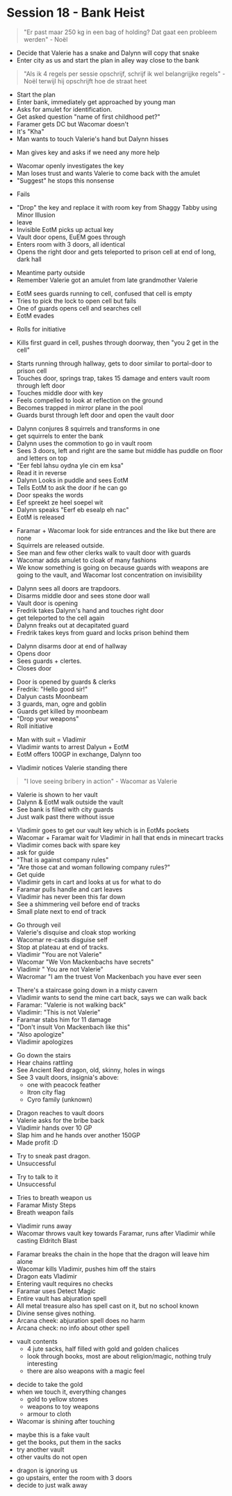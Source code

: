 # Session 18 - Bank Heist

> "Er past maar 250 kg in een bag of holding? Dat gaat een probleem werden" - Noël

- Decide that Valerie has a snake and Dalynn will copy that snake
- Enter city as us and start the plan in alley way close to the bank

> "Als ik 4 regels per sessie opschrijf, schrijf ik wel belangrijjke regels" - Noël terwijl hij opschrijft hoe de straat heet

- Start the plan
- Enter bank, immediately get approached by young man
- Asks for amulet for identification.
- Get asked question "name of first childhood pet?"
- Faramer gets DC but Wacomar doesn't
- It's "Kha"
- Man wants to touch Valerie's hand but Dalynn hisses

+ Man gives key and asks if we need any more help

- Wacomar openly investigates the key
- Man loses trust and wants Valerie to come back with the amulet
- "Suggest" he stops this nonsense

+ Fails

- "Drop" the key and replace it with room key from Shaggy Tabby using Minor Illusion
- leave
- Invisible EotM picks up actual key
- Vault door opens, EuEM goes through
- Enters room with 3 doors, all identical
- Opens the right door and gets teleported to prison cell at end of long, dark hall

+ Meantime party outside
+ Remember Valerie got an amulet from late grandmother Valerie

- EotM sees guards running to cell, confused that cell is empty
- Tries to pick the lock to open cell but fails
- One of guards opens cell and searches cell
- EotM evades

+ Rolls for initiative

- Kills first guard in cell, pushes through doorway, then "you 2 get in the cell"

+ Starts running through hallway, gets to door similar to portal-door to prison cell
+ Touches door, springs trap, takes 15 damage and enters vault room through left door
+ Touches middle door with key
+ Feels compelled to look at reflection on the ground
+ Becomes trapped in mirror plane in the pool
+ Guards burst through left door and open the vault door

- Dalynn conjures 8 squirrels and transforms in one
- get squirrels to enter the bank
- Dalynn uses the commotion to go in vault room
- Sees 3 doors, left and right are the same but middle has puddle on floor and letters on top
- "Eer febl lahsu oydna yle cin em ksa"
- Read it in reverse
- Dalynn Looks in puddle and sees EotM
- Tells EotM to ask the door if he can go
- Door speaks the words
- Eef spreekt ze heel soepel wit
- Dalynn speaks "Eerf eb esealp eh nac"
- EotM is released

+ Faramar + Wacomar look for side entrances and the like but there are none
+ Squirrels are released outside.
+ See man and few other clerks walk to vault door with guards
+ Wacomar adds amulet to cloak of many fashions
+ We know something is going on because guards with weapons are going to the vault, and Wacomar lost concentration on invisibility

- Dalynn sees all doors are trapdoors.
- Disarms middle door and sees stone door wall
- Vault door is opening
- Fredrik takes Dalynn's hand and touches right door
- get teleported to the cell again
- Dalynn freaks out at decapitated guard
- Fredrik takes keys from guard and locks prison behind them

+ Dalynn disarms door at end of hallway
+ Opens door
+ Sees guards + clertes.
+ Closes door

- Door is opened by guards & clerks
- Fredrik: "Hello good sir!"
- Dalyun casts Moonbeam
- 3 guards, man, ogre and goblin
- Guards get killed by moonbeam
- "Drop your weapons"
- Roll initiative

+ Man with suit = Vladimir
+ Vladimir wants to arrest Dalyun + EotM
+ EotM offers 100GP in exchange, Dalynn too

- Vladimir notices Valerie standing there

> "I love seeing bribery in action" - Wacomar as Valerie

- Valerie is shown to her vault
- Dalynn & EotM walk outside the vault
- See bank is filled with city guards
- Just walk past there without issue

+ Vladimir goes to get our vault key which is in EotMs pockets
+ Wacomar + Faramar wait for Vladimir in hall that ends in minecart tracks
+ Vladimir comes back with spare key
+ ask for guide
+ "That is against company rules"
+ "Are those cat and woman following company rules?"
+ Get quide
+ Vladimir gets in cart and looks at us for what to do
+ Faramar pulls handle and cart leaves
+ Vladimir has never been this far down
+ See a shimmering veil before end of tracks
+ Small plate next to end of track

- Go through veil
- Valerie's disquise and cloak stop working
- Wacomar re-casts disguise self
- Stop at plateau at end of tracks.
- Vladimir "You are not Valerie"
- Wacomar "We Von Mackenbachs have secrets"
- Vladimir " You are not Valerie"
- Wacromar "I am the truest Von Mackenbach you have ever seen

+ There's a staircase going down in a misty cavern
+ Vladimir wants to send the mine cart back, says we can walk back
+ Faramar: "Valerie is not walking back"
+ Vladimir: "This is not Valerie"
+ Faramar stabs him for 11 damage
+ "Don't insult Von Mackenbach like this"
+ "Also apologize"
+ Vladimir apologizes

- Go down the stairs
- Hear chains rattling
- See Ancient Red dragon, old, skinny, holes in wings
- See 3 vault doors, insignia's above:
    - one with peacock feather
    - Itron city flag
    - Cyro family (unknown)

+ Dragon reaches to vault doors
+ Valerie asks for the bribe back
+ Vladimir hands over 10 GP
+ Slap him and he hands over another 150GP
+ Made profit :D

- Try to sneak past dragon.
- Unsuccessful

+ Try to talk to it
+ Unsuccessful

- Tries to breath weapon us
- Faramar Misty Steps
- Breath weapon fails

+ Vladimir runs away
+ Wacomar throws vault key towards Faramar, runs after Vladimir while casting Eldritch Blast

- Faramar breaks the chain in the hope that the dragon will leave him alone
- Wacomar kills Vladimir, pushes him off the stairs
- Dragon eats Vladimir
- Entering vault requires no checks
- Faramar uses Detect Magic
- Entire vault has abjuration spell
- All metal treasure also has spell cast on it, but no school known
- Divine sense gives nothing.
- Arcana cheek: abjuration spell does no harm
- Arcana check: no info about other spell

+ vault contents
    - 4 jute sacks, half filled with gold and golden chalices
    - look through books, most are about religion/magic, nothing truly interesting
    - there are also weapons with a magic feel

- decide to take the gold
- when we touch it, everything changes
    - gold to yellow stones
    - weapons to toy weapons
    - armour to cloth
- Wacomar is shining after touching

+ maybe this is a fake vault
+ get the books, put them in the sacks
+ try another vault
+ other vaults do not open

- dragon is ignoring us
- go upstairs, enter the room with 3 doors
- decide to just walk away